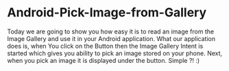 Android-Pick-Image-from-Gallery
===============================

Today we are going to show you how easy it is to read an image from the Image Gallery and use it in your Android application. 
What our application does is, when You click on the Button then the Image Gallery Intent is started which gives you 
ability to pick an image stored on your phone. Next, when you pick an image it is displayed under the button. Simple ?! :)
